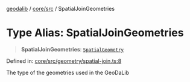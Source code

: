 [geodalib](../../../modules.md) / [core/src](../index.md) / SpatialJoinGeometries

# Type Alias: SpatialJoinGeometries

> **SpatialJoinGeometries**: [`SpatialGeometry`](SpatialGeometry.md)

Defined in: [core/src/geometry/spatial-join.ts:8](https://github.com/GeoDaCenter/geoda-lib/blob/04471ecd75dbfe13a0a0fbff4b6e7d785ad0f8e7/js/packages/core/src/geometry/spatial-join.ts#L8)

The type of the geometries used in the GeoDaLib
